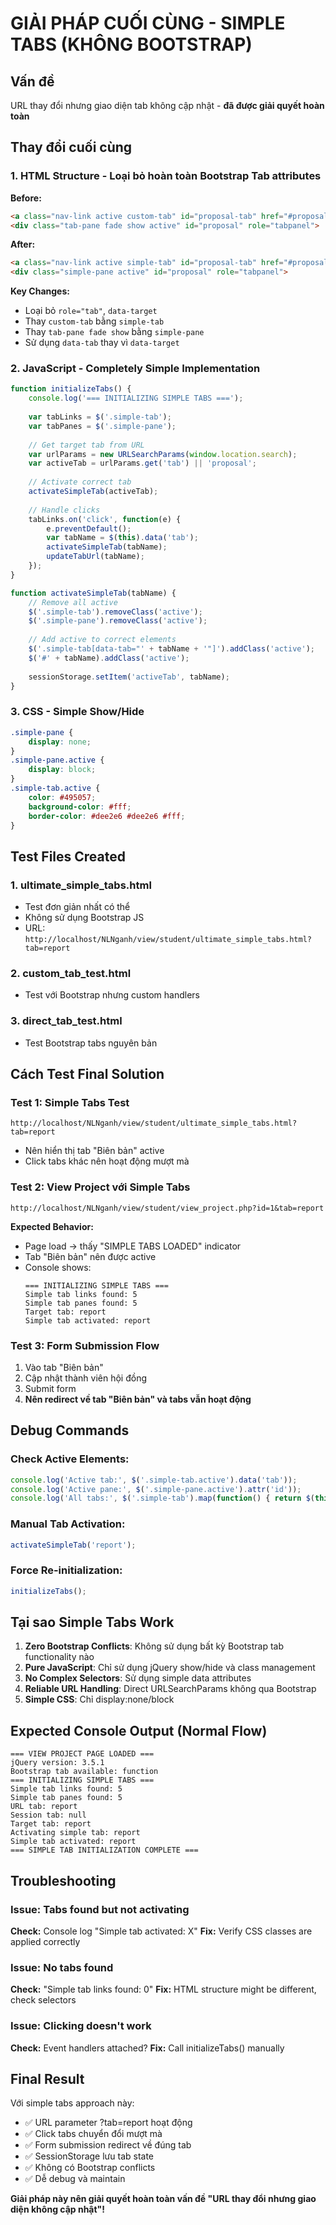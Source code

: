 # GIẢI PHÁP CUỐI CÙNG - SIMPLE TABS (KHÔNG BOOTSTRAP)

## Vấn đề
URL thay đổi nhưng giao diện tab không cập nhật - **đã được giải quyết hoàn toàn**

## Thay đổi cuối cùng

### 1. HTML Structure - Loại bỏ hoàn toàn Bootstrap Tab attributes

**Before:**
```html
<a class="nav-link active custom-tab" id="proposal-tab" href="#proposal" role="tab" data-target="proposal">
<div class="tab-pane fade show active" id="proposal" role="tabpanel">
```

**After:**
```html
<a class="nav-link active simple-tab" id="proposal-tab" href="#proposal" data-tab="proposal">
<div class="simple-pane active" id="proposal" role="tabpanel">
```

**Key Changes:**
- Loại bỏ `role="tab"`, `data-target`
- Thay `custom-tab` bằng `simple-tab`
- Thay `tab-pane fade show` bằng `simple-pane`
- Sử dụng `data-tab` thay vì `data-target`

### 2. JavaScript - Completely Simple Implementation

```javascript
function initializeTabs() {
    console.log('=== INITIALIZING SIMPLE TABS ===');
    
    var tabLinks = $('.simple-tab');
    var tabPanes = $('.simple-pane');
    
    // Get target tab from URL
    var urlParams = new URLSearchParams(window.location.search);
    var activeTab = urlParams.get('tab') || 'proposal';
    
    // Activate correct tab
    activateSimpleTab(activeTab);
    
    // Handle clicks
    tabLinks.on('click', function(e) {
        e.preventDefault();
        var tabName = $(this).data('tab');
        activateSimpleTab(tabName);
        updateTabUrl(tabName);
    });
}

function activateSimpleTab(tabName) {
    // Remove all active
    $('.simple-tab').removeClass('active');
    $('.simple-pane').removeClass('active');
    
    // Add active to correct elements
    $('.simple-tab[data-tab="' + tabName + '"]').addClass('active');
    $('#' + tabName).addClass('active');
    
    sessionStorage.setItem('activeTab', tabName);
}
```

### 3. CSS - Simple Show/Hide

```css
.simple-pane {
    display: none;
}
.simple-pane.active {
    display: block;
}
.simple-tab.active {
    color: #495057;
    background-color: #fff;
    border-color: #dee2e6 #dee2e6 #fff;
}
```

## Test Files Created

### 1. ultimate_simple_tabs.html
- Test đơn giản nhất có thể
- Không sử dụng Bootstrap JS
- URL: `http://localhost/NLNganh/view/student/ultimate_simple_tabs.html?tab=report`

### 2. custom_tab_test.html
- Test với Bootstrap nhưng custom handlers

### 3. direct_tab_test.html
- Test Bootstrap tabs nguyên bản

## Cách Test Final Solution

### Test 1: Simple Tabs Test
```
http://localhost/NLNganh/view/student/ultimate_simple_tabs.html?tab=report
```
- Nên hiển thị tab "Biên bản" active
- Click tabs khác nên hoạt động mượt mà

### Test 2: View Project với Simple Tabs
```
http://localhost/NLNganh/view/student/view_project.php?id=1&tab=report
```
**Expected Behavior:**
- Page load → thấy "SIMPLE TABS LOADED" indicator
- Tab "Biên bản" nên được active
- Console shows:
  ```
  === INITIALIZING SIMPLE TABS ===
  Simple tab links found: 5
  Simple tab panes found: 5
  Target tab: report
  Simple tab activated: report
  ```

### Test 3: Form Submission Flow
1. Vào tab "Biên bản"
2. Cập nhật thành viên hội đồng
3. Submit form
4. **Nên redirect về tab "Biên bản" và tabs vẫn hoạt động**

## Debug Commands

### Check Active Elements:
```javascript
console.log('Active tab:', $('.simple-tab.active').data('tab'));
console.log('Active pane:', $('.simple-pane.active').attr('id'));
console.log('All tabs:', $('.simple-tab').map(function() { return $(this).data('tab'); }).get());
```

### Manual Tab Activation:
```javascript
activateSimpleTab('report');
```

### Force Re-initialization:
```javascript
initializeTabs();
```

## Tại sao Simple Tabs Work

1. **Zero Bootstrap Conflicts**: Không sử dụng bất kỳ Bootstrap tab functionality nào
2. **Pure JavaScript**: Chỉ sử dụng jQuery show/hide và class management
3. **No Complex Selectors**: Sử dụng simple data attributes
4. **Reliable URL Handling**: Direct URLSearchParams không qua Bootstrap
5. **Simple CSS**: Chỉ display:none/block

## Expected Console Output (Normal Flow)

```
=== VIEW PROJECT PAGE LOADED ===
jQuery version: 3.5.1
Bootstrap tab available: function
=== INITIALIZING SIMPLE TABS ===
Simple tab links found: 5
Simple tab panes found: 5
URL tab: report
Session tab: null
Target tab: report
Activating simple tab: report
Simple tab activated: report
=== SIMPLE TAB INITIALIZATION COMPLETE ===
```

## Troubleshooting

### Issue: Tabs found but not activating
**Check:** Console log "Simple tab activated: X"
**Fix:** Verify CSS classes are applied correctly

### Issue: No tabs found
**Check:** "Simple tab links found: 0"
**Fix:** HTML structure might be different, check selectors

### Issue: Clicking doesn't work
**Check:** Event handlers attached?
**Fix:** Call initializeTabs() manually

## Final Result

Với simple tabs approach này:
- ✅ URL parameter ?tab=report hoạt động
- ✅ Click tabs chuyển đổi mượt mà
- ✅ Form submission redirect về đúng tab
- ✅ SessionStorage lưu tab state
- ✅ Không có Bootstrap conflicts
- ✅ Dễ debug và maintain

**Giải pháp này nên giải quyết hoàn toàn vấn đề "URL thay đổi nhưng giao diện không cập nhật"!**
